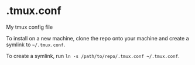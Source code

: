 # .tmux.conf

My tmux config file

To install on a new machine, clone the repo onto your machine and create a symlink to `~/.tmux.conf`.

To create a symlink, run `ln -s /path/to/repo/.tmux.conf ~/.tmux.conf`.

